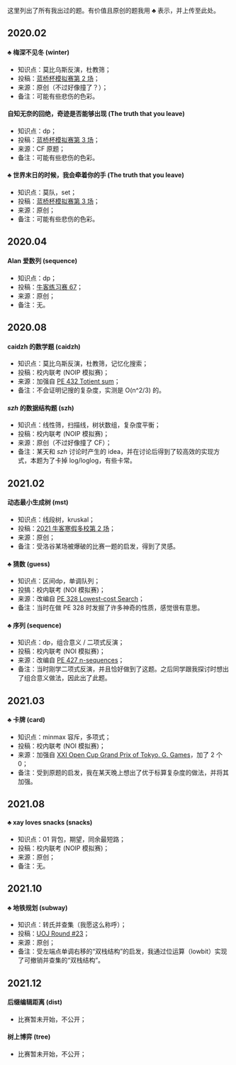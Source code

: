 这里列出了所有我出过的题。有价值且原创的题我用 ♣ 表示，并上传至此处。

## 2020.02
#### ♣ 梅深不见冬 (winter)
- 知识点：莫比乌斯反演，杜教筛；
- 投稿：[蓝桥杯模拟赛第 2 场](http://oj.hzjingma.com/contest/view?id=60)；
- 来源：原创（不过好像撞了？）；
- 备注：可能有些悲伤的色彩。
#### 自知无奈的回绝，奇迹是否能够出现 (The truth that you leave)
- 知识点：dp；
- 投稿：[蓝桥杯模拟赛第 3 场](http://oj.hzjingma.com/contest/view?id=69)；
- 来源：CF 原题；
- 备注：可能有些悲伤的色彩。
#### ♣ 世界末日的时候，我会牵着你的手 (The truth that you leave)
- 知识点：莫队，set；
- 投稿：[蓝桥杯模拟赛第 3 场](http://oj.hzjingma.com/contest/view?id=69)；
- 来源：原创；
- 备注：可能有些悲伤的色彩。
## 2020.04
#### Alan 爱数列 (sequence)
- 知识点：dp；
- 投稿：[牛客练习赛 67](https://ac.nowcoder.com/acm/contest/6885)；
- 来源：原创；
- 备注：无。
## 2020.08
#### caidzh 的数学题 (caidzh)
- 知识点：莫比乌斯反演，杜教筛，记忆化搜索；
- 投稿：校内联考 (NOIP 模拟赛)；
- 来源：加强自 [PE 432 Totient sum](https://projecteuler.net/problem=432)；
- 备注：不会证明记搜的复杂度，实测是 O(n^2/3) 的。
#### _szh_ 的数据结构题	(szh)
- 知识点：线性筛，扫描线，树状数组，复杂度平衡；
- 投稿：校内联考 (NOIP 模拟赛)；
- 来源：原创（不过好像撞了 CF）；
- 备注：某天和 _szh_ 讨论时产生的 idea，并在讨论后得到了较高效的实现方式，本题为了卡掉 log/loglog，有些卡常。
## 2021.02
#### 动态最小生成树 (mst)
- 知识点：线段树，kruskal；
- 投稿：[2021 牛客寒假多校第 2 场]()；
- 来源：原创；
- 备注：受洛谷某场被爆破的比赛一题的启发，得到了灵感。
#### ♣ 猜数 (guess)
- 知识点：区间dp，单调队列；
- 投搞：校内联考 (NOI 模拟赛)；
- 来源：改编自 [PE 328 Lowest-cost Search](https://projecteuler.net/problem=328)；
- 备注：当时在做 PE 328 时发掘了许多神奇的性质，感觉很有意思。
#### ♣ 序列 (sequence)
- 知识点：dp，组合意义 / 二项式反演；
- 投稿：校内联考 (NOI 模拟赛)；
- 来源：改编自 [PE 427 n-sequences](https://projecteuler.net/problem=427)；
- 备注：当时刚学二项式反演，并且恰好做到了这题。之后同学跟我探讨时想出了组合意义做法，因此出了此题。
## 2021.03
#### ♣ 卡牌 (card)
- 知识点：minmax 容斥，多项式；
- 投稿：校内联考 (NOI 模拟赛)；
- 来源：加强自 [XXI Open Cup Grand Prix of Tokyo. G. Games](https://codeforces.com/gym/102978/problem/G)，加了 2 个 0；
- 备注：受到原题的启发，我在某天晚上想出了优于标算复杂度的做法，并将其加强。
## 2021.08
#### ♣ xay loves snacks (snacks)
- 知识点：01 背包，期望，同余最短路；
- 投稿：校内联考 (NOIP 模拟赛)；
- 来源：原创；
- 备注：无。
## 2021.10
#### ♣ 地铁规划 (subway)
- 知识点：转氏并查集（我愿这么称呼）；
- 投稿：[UOJ Round #23](https://uoj.ac/contest/71)；
- 来源：原创；
- 备注：受左端点单调右移的“双栈结构”的启发，我通过位运算（lowbit）实现了可撤销并查集的“双栈结构”。
## 2021.12
#### 后缀编辑距离 (dist)
- 比赛暂未开始，不公开；
#### 树上博弈 (tree)
- 比赛暂未开始，不公开；
